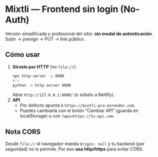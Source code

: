 # Mixtli — Frontend sin login (No-Auth)
Versión simplificada y profesional del sitio: **sin modal de autenticación**. Subir → presign → PUT → link público.

## Cómo usar
1) **Sírvelo por HTTP** (no `file://`):
   ```bash
   npx http-server -p 8080
   # o
   python -m http.server 8080
   ```
   Abre `http://127.0.0.1:8080/`
   (o súbelo a Netlify).
2) **API**
   - Por defecto apunta a `https://mixtli-pro.onrender.com`.
   - Puedes cambiarla con el botón “Cambiar API” (guarda en localStorage) o con `?api=https://tu-api.com`.

## Nota CORS
Desde `file://` el navegador manda `Origin: null` y tu backend (por seguridad) no lo permite. Por eso **usa http/https** para evitar CORS.
